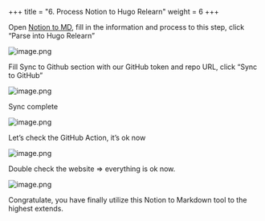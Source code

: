 +++
title = "6. Process Notion to Hugo Relearn"
weight = 6
+++


Open [Notion to MD](https://notion-to-md.bamidev.com/), fill in the information and process to this step, click “Parse into Hugo Relearn”


![image.png](/images/004-iv-level-3-notion-to-hugo-relearn-on-github-pages/21-913599-image.png)


Fill Sync to Github section with our GitHub token and repo URL, click “Sync to GitHub”


![image.png](/images/004-iv-level-3-notion-to-hugo-relearn-on-github-pages/21-456538-image.png)


Sync complete


![image.png](/images/004-iv-level-3-notion-to-hugo-relearn-on-github-pages/21-106750-image.png)


Let’s check the GitHub Action, it’s ok now


![image.png](/images/004-iv-level-3-notion-to-hugo-relearn-on-github-pages/21-778854-image.png)


Double check the website ⇒ everything is ok now.


![image.png](/images/004-iv-level-3-notion-to-hugo-relearn-on-github-pages/21-321566-image.png)


Congratulate, you have finally utilize this Notion to Markdown tool to the highest extends.


